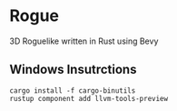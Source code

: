 # Rogue

3D Roguelike written in Rust using Bevy

## Windows Insutrctions

```shell
cargo install -f cargo-binutils
rustup component add llvm-tools-preview
```
